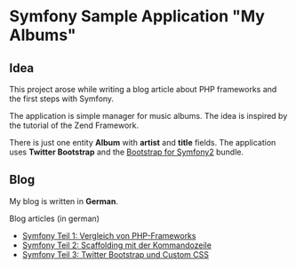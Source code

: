# Symfony Sample Application "My Albums"

## Idea
This project arose while writing a blog article about PHP frameworks and the first steps with Symfony.

The application is simple manager for music albums. The idea is inspired by the tutorial of the Zend Framework.

There is just one entity **Album** with **artist** and **title** fields. The application uses **Twitter Bootstrap** and the 
[Bootstrap for Symfony2](http://bootstrap.braincrafted.com/) bundle.

## Blog

My blog is written in **German**.

Blog articles (in german)

* [Symfony Teil 1: Vergleich von PHP-Frameworks](http://www.bjoerne.com/symfony-vergleich-von-php-frameworks)
* [Symfony Teil 2: Scaffolding mit der Kommandozeile](http://www.bjoerne.com/symfony-scaffolding-kommandozeile)
* [Symfony Teil 3: Twitter Bootstrap und Custom CSS](http://www.bjoerne.com/symfony-twitter-bootstrap-custom-css)
